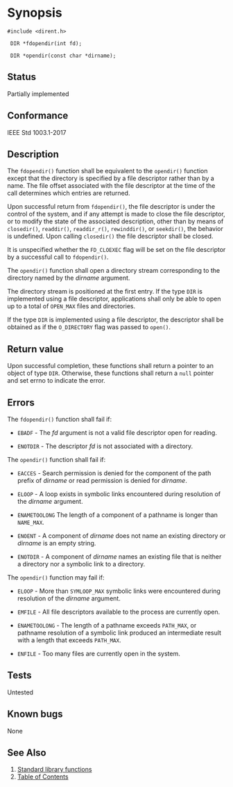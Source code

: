 # Synopsis 
`#include <dirent.h>`</br>

` DIR *fdopendir(int fd);`</br>

` DIR *opendir(const char *dirname);`</br>

## Status
Partially implemented
## Conformance
IEEE Std 1003.1-2017
## Description


The `fdopendir()` function shall be equivalent to the `opendir()` function except that the directory is specified by a
file descriptor rather than by a name. The file offset associated with the file descriptor at the time of the call determines which
entries are returned.

Upon successful return from `fdopendir()`, the file descriptor is under the control of the system, and if any attempt is
made to close the file descriptor, or to modify the state of the associated description, other than by means of `closedir()`, `readdir()`, `readdir_r()`,  `rewinddir()`, or `seekdir()`,  the behavior is
undefined. Upon calling `closedir()` the file descriptor shall be closed.

It is unspecified whether the `FD_CLOEXEC` flag will be set on the file descriptor by a successful call to `fdopendir()`.

The `opendir()` function shall open a directory stream corresponding to the directory named by the _dirname_ argument.

The directory stream is positioned at the first entry. If the type `DIR` is implemented using a file descriptor, applications
shall only be able to open up to a total of ``OPEN_MAX`` files and directories.

If the type `DIR` is implemented using a file descriptor, the descriptor shall be obtained as if the `O_DIRECTORY` flag was
passed to `open()`.


## Return value


Upon successful completion, these functions shall return a pointer to an object of type `DIR`. Otherwise, these functions
shall return a `null` pointer and set errno to indicate the error.


## Errors


The `fdopendir()` function shall fail if:


 * `EBADF` - The _fd_ argument is not a valid file descriptor open for reading.

 * `ENOTDIR` - The descriptor _fd_ is not associated with a directory.

The `opendir()` function shall fail if:

 * `EACCES` - Search permission is denied for the component of the path prefix of _dirname_ or read permission is denied for
_dirname_.

 * `ELOOP` - A loop exists in symbolic links encountered during resolution of the _dirname_ argument.

 * `ENAMETOOLONG`
The length of a component of a pathname is longer than `NAME_MAX`.

 * `ENOENT` - A component of _dirname_ does not name an existing directory or _dirname_ is an empty string.

 * `ENOTDIR` - A component of _dirname_ names an existing file that is neither a directory nor a symbolic link to a directory.


The `opendir()` function may fail if:


 * `ELOOP` - More than `SYMLOOP_MAX` symbolic links were encountered during resolution of the _dirname_ argument.

 * `EMFILE` - All file descriptors available to the process are currently open.

 * `ENAMETOOLONG` - The length of a pathname exceeds `PATH_MAX`, or pathname resolution of a symbolic link produced an intermediate result with a
length that exceeds `PATH_MAX`.

 * `ENFILE` - Too many files are currently open in the system.


## Tests

Untested

## Known bugs

None

## See Also 
1. [Standard library functions](../README.md)
2. [Table of Contents](../../../README.md)
